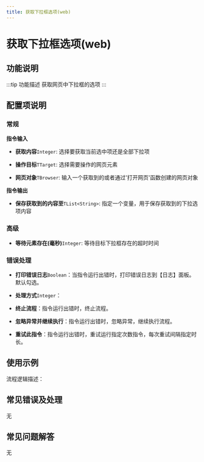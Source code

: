 ```yaml
---
title: 获取下拉框选项(web)
---
```


# 获取下拉框选项(web)

## 功能说明

:::tip 功能描述
获取网页中下拉框的选项
:::

## 配置项说明

### 常规

**指令输入**

- **获取内容**`Integer`: 选择要获取当前选中项还是全部下拉项

- **操作目标**`TTarget`: 选择需要操作的网页元素

- **网页对象**`TBrowser`: 输入一个获取到的或者通过'打开网页'函数创建的网页对象


**指令输出**

- **保存获取到的内容至**`TList<String>`: 指定一个变量，用于保存获取到的下拉选项内容

### 高级

- **等待元素存在(毫秒)**`Integer`: 等待目标下拉框存在的超时时间

### 错误处理

- **打印错误日志**`Boolean`：当指令运行出错时，打印错误日志到【日志】面板。默认勾选。

- **处理方式**`Integer`：

 - **终止流程**：指令运行出错时，终止流程。

 - **忽略异常并继续执行**：指令运行出错时，忽略异常，继续执行流程。

 - **重试此指令**：指令运行出错时，重试运行指定次数指令，每次重试间隔指定时长。

## 使用示例

流程逻辑描述：

## 常见错误及处理

无

## 常见问题解答

无

